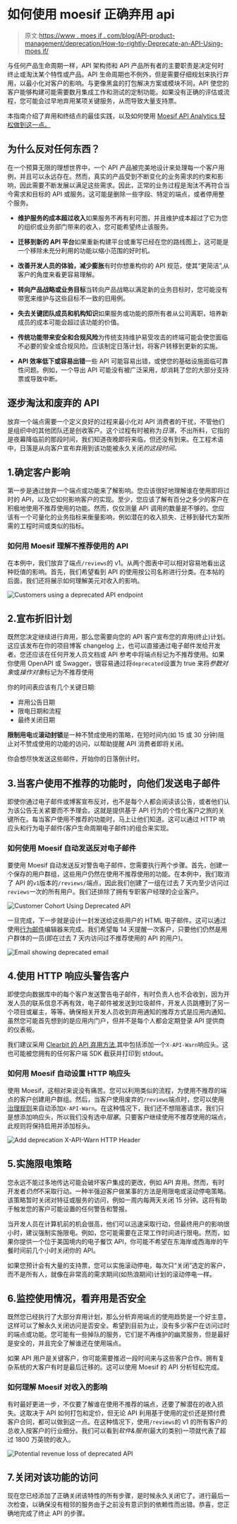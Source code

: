 # 如何使用 moesif 正确弃用 api

> 原文:[https://www . moes if . com/blog/API-product-management/deprecation/How-to-rightly-Deprecate-an-API-Using-moes if/](https://www.moesif.com/blog/api-product-management/deprecation/How-to-Properly-Deprecate-an-API-Using-Moesif/)

与任何产品生命周期一样，API 架构师和 API 产品所有者的主要职责是决定何时终止或淘汰某个特性或产品。API 生命周期也不例外，但是需要仔细规划来执行弃用，以最小化对客户的影响。与更像黑盒的打包解决方案或模块不同，API 使您的客户能够构建可能需要数月集成工作和测试的定制功能。如果没有正确的评估或流程，您可能会过早地弃用某项关键服务，从而导致大量支持票。

本指南介绍了弃用和终结点的最佳实践，以及如何使用 [Moesif API Analytics 轻松做到这一点。](https://www.moesif.com/solutions/api-product-management)

## 为什么反对任何东西？

在一个预算无限的理想世界中，一个 API 产品被完美地设计来处理每一个客户用例，并且可以永远存在。然而，真实的产品受到不断变化的业务需求的约束和影响，因此需要不断发展以满足这些需求。因此，正常的业务过程是淘汰不再符合当今需求和目标的 API 或服务。这可能是删除一些字段、特定的端点，或者停用整个服务。

*   **维护服务的成本超过收入**如果服务不再有利可图，并且维护成本超过了它为您的组织或业务部门带来的收入，您可能希望终止该服务。

*   **迁移到新的 API 平台**如果重新构建平台或重写已经在您的路线图上，这可能是一个移除未充分利用的功能以缩小范围的好时机。

*   **改善开发人员的体验，减少膨胀**有时你想重构你的 API 规范，使其“更简洁”,从客户的角度来看更容易理解。

*   **转向产品战略或业务目标**当转向产品战略以满足新的业务目标时，您可能没有带宽来维护与这些目标不一致的旧用例。

*   **失去关键团队成员和机构知识**如果服务或功能的原所有者从公司离职，培养新成员的成本可能会超过该功能的价值。

*   **传统功能带来安全和合规风险**为传统支持维护易受攻击的终端可能会使您面临不必要的安全或合规风险。应该制定日落计划，将客户转移到更新的实施。

*   **API 效率低下或容易出错**一些 API 可能容易出错，或使您的基础设施面临可靠性问题。例如，一个导出 API 可能没有被广泛采用，却消耗了您的大部分支持票或导致中断。

## 逐步淘汰和废弃的 API

放弃一个端点需要一个定义良好的过程来最小化对 API 消费者的干扰，不管他们是组织中的其他团队还是创收客户。这个过程有时被称为*日落*，不出所料，它指的是夜幕降临前的那段时间，我们知道夜晚即将来临，但还没有到来。在工程术语中，日落是从向客户宣布弃用到该功能被永久关闭*的这段时间。*

## 1.确定客户影响

第一步是通过放弃一个端点或功能来了解影响。您应该很好地理解谁在使用即将过时的 API，以及它如何影响客户的实现。至少，您应该了解有百分之多少的客户在积极地使用不推荐使用的功能。然而，仅仅测量 API 调用的数量是不够的。您应该有一个可量化的业务指标来衡量影响，例如潜在的收入损失、迁移到替代方案所需的工程时间或类似的指标。

### 如何用 Moesif 理解不推荐使用的 API

在本例中，我们放弃了端点`/reviews`的 v1。从两个图表中可以相对容易地看出这种贬值的影响。首先，我们希望看到 API 的使用按公司名称进行分类。在本帖的后面，我们还将展示如何理解美元对收入的影响。

![Customers using a deprecated API endpoint](../Images/1cbeea0761a2bad6a24d3dd0a63de42d.png)

## 2.宣布折旧计划

既然您决定继续进行弃用，那么您需要向您的 API 客户宣布您的弃用(终止)计划。这应该发布在你的项目博客 changelog 上，也可以直接通过电子邮件发给开发者。您还应该在任何开发人员文档或 API 参考中将端点标记为不推荐使用。如果你使用 OpenAPI 或 Swagger，很容易通过将`deprecated`设置为 true 来将*参数对象*或*操作对象*标记为不推荐使用

你的时间表应该有几个关键日期:

*   弃用公告日期
*   限电日期和流程
*   最终关闭日期

**限制用电**或**滚动封锁**是一种不赞成使用的策略，在短时间内(如 15 或 30 分钟)阻止对不赞成使用的功能的访问，以帮助提醒 API 消费者即将关闭。

你会想尽快发送这些邮件，开始你的日落倒计时。

## 3.当客户使用不推荐的功能时，向他们发送电子邮件

即使你通过电子邮件或博客宣布反对，也不是每个人都会阅读该公告，或者他们认为该公告无关紧要而不予理会。这就是提供基于 API 行为的个性化客户之旅的关键所在。每当客户使用不推荐的功能时，马上让他们知道。这可以通过 HTTP 响应头和行为电子邮件(客户生命周期电子邮件)的组合来实现。

### 如何使用 Moesif 自动发送反对电子邮件

要使用 Moesif 自动发送反对警告电子邮件，您需要执行两个步骤。首先，创建一个保存的用户群组，这些用户仍然在使用不推荐使用的功能。在本例中，我们取消了 API 的`v1`版本的`/reviews/`端点，因此我们创建了一组在过去 7 天内至少访问过`reviews`一次的所有用户。我们还排除了拥有专职客户经理的企业客户。

![Customer Cohort Using Deprecated API](../Images/e9f8e89165b8ca1025b0ec067955e27e.png)

一旦完成，下一步就是设计一封发送给这些用户的 HTML 电子邮件。这可以通过使用[行为邮件](https://www.moesif.com/features/user-behavioral-emails)编辑器来完成。我们希望每 14 天提醒一次客户，只要他们仍然是用户群体的一员(即在过去 7 天内访问过不推荐使用的 API 的用户)。

![Email showing deprecated email](../Images/6b2b75d8d2da0d1a9c1c0ce034d4c1c7.png)

## 4.使用 HTTP 响应头警告客户

即使您向数据库中的每个客户发送警告电子邮件，有时负责人也不会收到，因为开发人员的联系信息不再有效，电子邮件被发送到垃圾邮件，开发人员跳槽到了另一个项目或雇主，等等。确保相关开发人员收到弃用通知的推荐方式是应用内通知。虽然您可能首先想到的是应用内门户，但并不是每个人都会定期登录 API 提供商的仪表板。

我们建议采用 [Clearbit 的 API 弃用方法](https://clearbit.com/blog/dealing-with-deprecation/),其中包括添加一个`X-API-Warn`响应头。这也可能被您拥有的任何客户端 SDK 截获并打印到 stdout。

### 如何用 Moesif 自动设置 HTTP 响应头

使用 Moesif，这相对来说没有痛苦。您可以利用类似的流程，为使用不推荐的端点的客户创建用户群组。然后，当客户使用废弃的`/reviews`端点时，您可以使用[治理规则](https://www.moesif.com/features/api-governance-rules)来自动添加`X-API-Warn`。在这种情况下，我们还不想阻塞请求，我们只是想添加响应头，所以我们没有选中*阻塞*。只要客户继续使用不推荐使用的端点，此规则将保持启用并添加标头。

![Add deprecation X-API-Warn HTTP Header](../Images/4ff52df9bff9b2d57299b853f505a59a.png)

## 5.实施限电策略

您永远不能过多地传达可能会破坏客户集成的更改，例如 API 弃用。然而，有时开发者*仍然*不采取行动。一种半强迫客户做某事的方法是用限电或滚动停电策略。该策略暂时关闭对特征或服务的访问，例如一周内每两天关闭 15 分钟。这将有助于触发您的客户可能设置的任何警告和警报。

当开发人员在计算机前的机会很高，他们可以迅速采取行动，但最终用户的影响很小时，建议强制实施限电。例如，您可能需要在正常工作时间进行限电。然而，如果你提供一个位于美国境内的电子餐饮 API，你可能不希望在东海岸或西海岸的午餐时间前几个小时关闭你的 API。

如果您预计会有大量的支持票，您可以实施滚动停电，每次只“关闭”选定的客户，而不是所有人，就像在非常高的需求期间(如热浪期间)计划的滚动停电一样。

## 6.监控使用情况，看弃用是否安全

既然您已经执行了大部分弃用计划，那么分析弃用端点的使用趋势是一个好主意，这样可以了解永久关闭访问是否安全。希望到目前为止，没有多少客户在访问过时的端点或功能。您可能有一些掉队的服务，它们是不再维护的幽灵服务，但是最好是安全的，并且完全了解谁还在使用端点。

如果 API 用户是关键客户，你可能需要推迟一段时间来与这些客户合作。拥有复杂系统的大客户有时是最后迁移的。这可以使用 Moesif 的 API 分析轻松完成。

### 如何理解 Moesif 对收入的影响

有时最好更进一步，不仅要了解谁在使用不推荐的端点，还要了解潜在的收入损失。这取决于 API 如何打包和定价，但无论 API 利用基于使用的定价还是预付费客户合同，都可以做到这一点。在这种情况下，使用`/reviews`的 v1 的所有客户的总收入按客户的行业细分。我们可以看到*软件&服务*(最大的类别)一项就代表了超过 1800 万英镑的收入。

![Potential revenue loss of deprecated API](../Images/aa22ce3ec849e4dc3065f7411175fb7b.png)

## 7.关闭对该功能的访问

现在您已经添加了正确关闭该特性的所有步骤，是时候永久关闭它了。进行最后一次检查，以确保没有相邻的服务由于之前没有意识到的依赖性而出错。恭喜，您正确地完成了终止 API 的步骤。